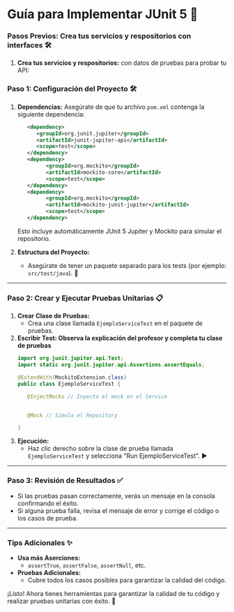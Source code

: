 # Guía para Implementar JUnit 5 🧪

### Pasos Previos: Crea tus servicios y respositorios con interfaces  🛠️
1. **Crea tus servicios y respositorios:** con datos de pruebas para probar tu API:


### Paso 1: Configuración del Proyecto 🛠️
1. **Dependencias:** Asegúrate de que tu archivo `pom.xml` contenga la siguiente dependencia:

   ```xml
      <dependency>
         <groupId>org.junit.jupiter</groupId>
         <artifactId>junit-jupiter-api</artifactId>
         <scope>test</scope>
      </dependency>
      <dependency>
            <groupId>org.mockito</groupId>
            <artifactId>mockito-core</artifactId>
            <scope>test</scope>
      </dependency>
      <dependency>
            <groupId>org.mockito</groupId>
            <artifactId>mockito-junit-jupiter</artifactId>
            <scope>test</scope>
      </dependency>
   ```
   Esto incluye automáticamente JUnit 5 Jupiter y Mockito para simular el repositorio.

2. **Estructura del Proyecto:**
   - Asegúrate de tener un paquete separado para los tests (por ejemplo: `src/test/java`). 📂

---

### Paso 2: Crear y Ejecutar Pruebas Unitarias 📋
1. **Crear Clase de Pruebas:**
   - Crea una clase llamada `EjemploServiceTest` en el paquete de pruebas.
2. **Escribir Test: Observa la explicación del profesor y completa tu clase de pruebas**
   ```java
   import org.junit.jupiter.api.Test;
   import static org.junit.jupiter.api.Assertions.assertEquals;

   @ExtendWith(MockitoExtension.class)
   public class EjemploServiceTest {

      @InjectMocks // Inyecta el mock en el Service


      @Mock // Simula el Repository

   }
   ```
3. **Ejecución:**
   - Haz clic derecho sobre la clase de prueba llamada `EjemploServiceTest` y selecciona "Run EjemploServiceTest". ▶️

---

### Paso 3: Revisión de Resultados ✅
- Si las pruebas pasan correctamente, verás un mensaje en la consola confirmando el éxito.
- Si alguna prueba falla, revisa el mensaje de error y corrige el código o los casos de prueba.

---

### Tips Adicionales ✨
- **Usa más Aserciones:**
  - `assertTrue`, `assertFalse`, `assertNull`, etc.
- **Pruebas Adicionales:**
  - Cubre todos los casos posibles para garantizar la calidad del código.

¡Listo! Ahora tienes herramientas para garantizar la calidad de tu código y realizar pruebas unitarias con éxito. 💪
